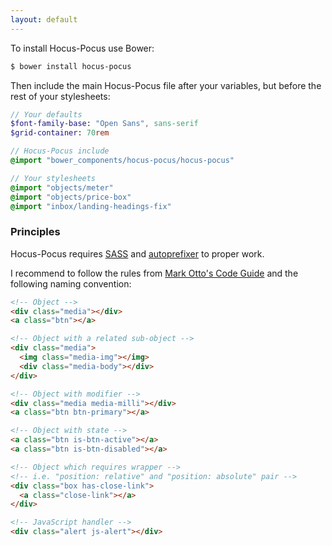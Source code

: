 ```yaml
---
layout: default
---
```


To install Hocus-Pocus use Bower:

```sh
$ bower install hocus-pocus
```

Then include the main Hocus-Pocus file after your variables, but before
the rest of your stylesheets:

```sass
// Your defaults
$font-family-base: "Open Sans", sans-serif
$grid-container: 70rem

// Hocus-Pocus include
@import "bower_components/hocus-pocus/hocus-pocus"

// Your stylesheets
@import "objects/meter"
@import "objects/price-box"
@import "inbox/landing-headings-fix"
```

### Principles

Hocus-Pocus requires [SASS](http://sass-lang.com) and
[autoprefixer](https://github.com/postcss/autoprefixer) to proper work.

I recommend to follow the rules from [Mark Otto's Code Guide](http://codeguide.co/#css)
and the following naming convention:

```html
<!-- Object -->
<div class="media"></div>
<a class="btn"></a>

<!-- Object with a related sub-object -->
<div class="media">
  <img class="media-img"></img>
  <div class="media-body"></div>
</div>

<!-- Object with modifier -->
<div class="media media-milli"></div>
<a class="btn btn-primary"></a>

<!-- Object with state -->
<a class="btn is-btn-active"></a>
<a class="btn is-btn-disabled"></a>

<!-- Object which requires wrapper -->
<!-- i.e. "position: relative" and "position: absolute" pair -->
<div class="box has-close-link">
  <a class="close-link"></a>
</div>

<!-- JavaScript handler -->
<div class="alert js-alert"></div>
```

